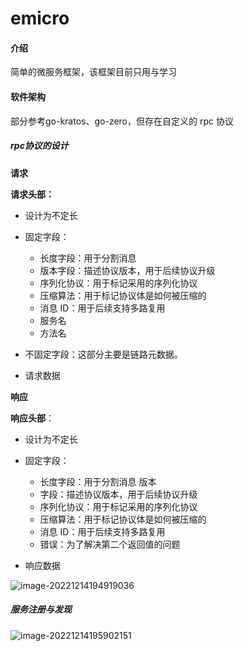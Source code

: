 # emicro

#### 介绍
简单的微服务框架，该框架目前只用与学习

#### 软件架构
部分参考go-kratos、go-zero，但存在自定义的 rpc 协议

##### rpc协议的设计

**请求**

**请求头部：**

- 设计为不定长 
- 固定字段： 
  - 长度字段：用于分割消息 
  - 版本字段：描述协议版本，用于后续协议升级 
  - 序列化协议：用于标记采用的序列化协议 
  - 压缩算法：用于标记协议体是如何被压缩的 
  - 消息 ID：用于后续支持多路复用 
  - 服务名 
  - 方法名 

- 不固定字段：这部分主要是链路元数据。
- 请求数据

**响应**

**响应头部**： 

- 设计为不定长 

- 固定字段：
  - 长度字段：用于分割消息 版本
  - 字段：描述协议版本，用于后续协议升级 
  - 序列化协议：用于标记采用的序列化协议 
  - 压缩算法：用于标记协议体是如何被压缩的 
  - 消息 ID：用于后续支持多路复用 
  - 错误：为了解决第二个返回值的问题
- 响应数据





![image-20221214194919036](C:\Users\canway\AppData\Roaming\Typora\typora-user-images\image-20221214194919036.png)

##### 服务注册与发现

![image-20221214195902151](C:\Users\canway\AppData\Roaming\Typora\typora-user-images\image-20221214195902151.png)

